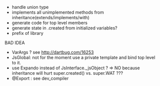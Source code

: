 - handle union type
- implements all unimplemented methods from inheritance(extends/implements/with)
- generate code for top level members
- generate state in .created from initialized variables?
- prefix of library



BAD IDEA

- VarArgs ? see http://dartbug.com/16253
- JsGlobal: not for the moment use a private template and bind top level to it.
- use Expando<JsObject> instead of JsInterface._jsObject ? => NO because 
inheritance will hurt super.created() vs. super.WAT ??? 
- @Export  : see dev_compiler